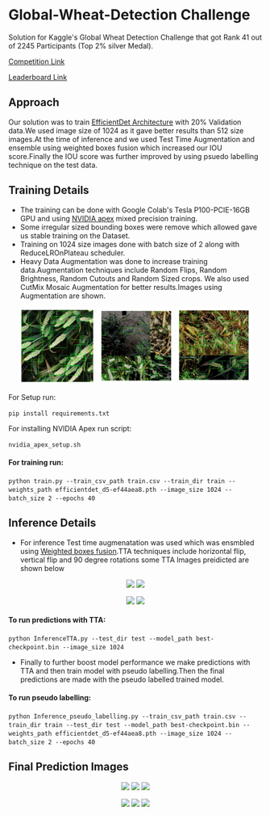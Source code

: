 # Global-Wheat-Detection Challenge

Solution for Kaggle's Global Wheat Detection Challenge that got Rank 41 out of 2245 Participants (Top 2% silver Medal).

[Competition Link](https://www.kaggle.com/c/global-wheat-detection)
 
[Leaderboard Link](https://www.kaggle.com/c/global-wheat-detection/leaderboard) 

## Approach
Our solution was to train [EfficientDet Architecture](https://github.com/rwightman/efficientdet-pytorch) with 20% Validation data.We used image size of 1024 as it gave better results than 512 size images.At the time of inference and we used Test Time Augmentation and ensemble using weighted boxes fusion which increased our IOU score.Finally the IOU score was further improved by using psuedo labelling technique on the test data.

## Training Details

* The training can be done with Google Colab's Tesla P100-PCIE-16GB GPU and using [NVIDIA apex](https://github.com/NVIDIA/apex) mixed precision training.
* Some irregular sized bounding boxes were remove which allowed gave us stable training on the Dataset.
* Training on 1024 size images done with batch size of 2 along with ReduceLROnPlateau scheduler.
* Heavy Data Augmentation was done to increase training data.Augmentation techniques include Random Flips, Random Brightness, Random Cutouts and Random Sized crops. We also used   CutMix Mosaic Augmentation for better results.Images using Augmentation are shown.
<p float="left" align="middle">
  <img src="images/Image_Augmented-3.jpeg" width="30%" />
  <img src="images/Image_Augmented-2.jpeg" width="30%" /> 
  <img src="images/Image_Augmented-1.jpeg" width="30%" /> 
</p>

For Setup run:

```pip install requirements.txt```

For installing NVIDIA Apex run script:

```nvidia_apex_setup.sh```

#### For training run:

```python train.py --train_csv_path train.csv --train_dir train --weights_path efficientdet_d5-ef44aea8.pth --image_size 1024 --batch_size 2 --epochs 40```

## Inference Details

* For inference Test time augmenatation was used which was ensmbled using [Weighted boxes fusion](https://github.com/ZFTurbo/Weighted-Boxes-Fusion).TTA techniques include horizontal flip, vertical flip and 90 degree rotations some TTA Images preidicted are shown below
<p float="left" align="middle">
  <img src="images/original.jpeg" width="30%" />
  <img src="images/prediction.jpeg" width="30%" /> 
</p>

<p float="left" align="middle">
  <img src="images/TTA-prediction.jpeg" width="30%" />
  <img src="images/Deaugment-image.jpeg" width="30%" /> 
</p>

#### To run predictions with TTA:
```python InferenceTTA.py --test_dir test --model_path best-checkpoint.bin --image_size 1024 ```

* Finally to further boost model performance we make predictions with TTA and then train model with pseudo labelling.Then the final predictions are made with the pseudo labelled trained model.

#### To run pseudo labelling:
```python Inference_pseudo_labelling.py --train_csv_path train.csv --train_dir train --test_dir test --model_path best-checkpoint.bin --weights_path efficientdet_d5-ef44aea8.pth --image_size 1024 --batch_size 2 --epochs 40 ```

## Final Prediction Images

<p float="left" align="middle">
  <img src="images/Final_prediction.png" width="30%" />
  <img src="images/Final_prediction_2.png" width="30%" /> 
 <img src="images/Final_prediction_3.png" width="30%" /> 
</p>

<p float="left" align="middle">
  <img src="images/Final_prediction_4.png" width="30%" />
  <img src="images/Final_prediction_5.png" width="30%" /> 
  <img src="images/Final_prediction_6.png" width="30%" /> 
</p>
